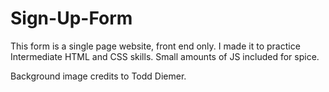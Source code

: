 # Sign-Up-Form
This form is a single page website, front end only. I made it to practice Intermediate HTML and CSS skills. Small amounts of JS included for spice.

Background image credits to Todd Diemer.
